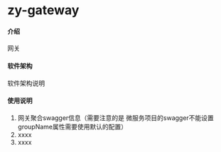 # zy-gateway

#### 介绍
网关

#### 软件架构
软件架构说明


#### 使用说明

1.  网关聚合swagger信息（需要注意的是 微服务项目的swagger不能设置groupName属性需要使用默认的配置）
2.  xxxx
3.  xxxx


